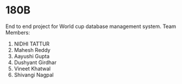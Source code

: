 # 180B
End to end project for World cup database management system.
Team Members:
1. NIDHI TATTUR
2. Mahesh Reddy
3. Aayushi Gupta
4. Dushyant Girdhar
5. Vineet Khatwal
6. Shivangi Nagpal
